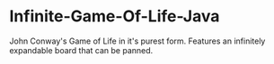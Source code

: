 # Infinite-Game-Of-Life-Java
John Conway's Game of Life in it's purest form. Features an infinitely expandable board that can be panned.

